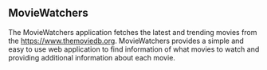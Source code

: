 

## MovieWatchers

The MovieWatchers application fetches the latest and trending movies from the https://www.themoviedb.org. 
MovieWatchers provides a simple and easy to use web application to find information of what movies to watch and providing additional information about each movie. 




